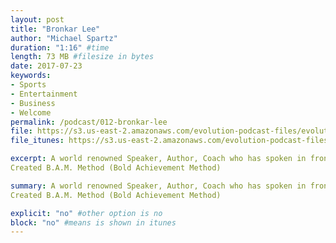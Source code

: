 ```yaml
---
layout: post
title: "Bronkar Lee"
author: "Michael Spartz"
duration: "1:16" #time
length: 73 MB #filesize in bytes
date: 2017-07-23
keywords:
- Sports
- Entertainment
- Business
- Welcome
permalink: /podcast/012-bronkar-lee
file: https://s3.us-east-2.amazonaws.com/evolution-podcast-files/evolution-2017/012-bronkar-lee.mp3
file_itunes: https://s3.us-east-2.amazonaws.com/evolution-podcast-files/evolution-2017/012-bronkar-lee.mp3

excerpt: A world renowned Speaker, Author, Coach who has spoken in front of, inspired and coached millions.
Created B.A.M. Method (Bold Achievement Method)

summary: A world renowned Speaker, Author, Coach who has spoken in front of, inspired and coached millions.
Created B.A.M. Method (Bold Achievement Method)

explicit: "no" #other option is no
block: "no" #means is shown in itunes
---
```

